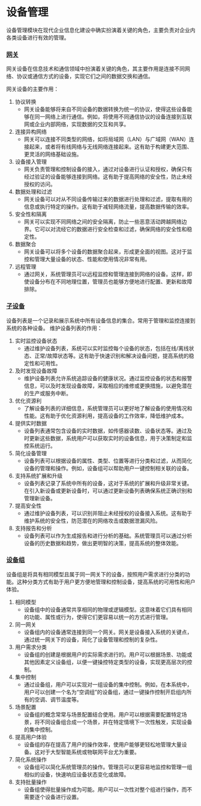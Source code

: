 # 设备管理

设备管理模块在现代企业信息化建设中确实扮演着关键的角色，主要负责对企业内各类设备进行有效的管理。
### [网关](../smart/device/gateway.md)
网关设备在信息技术和通信领域中扮演着关键的角色，其主要作用是连接不同网络、协议或通信方式的设备，实现它们之间的数据交换和通信。

网关设备的主要作用：
1. 协议转换
   - 网关设备能够将来自不同设备的数据转换为统一的协议，使得这些设备能够在同一网络上进行通信。例如，将使用不同通信协议的设备连接到互联网或企业内部网络，实现数据的交互和共享。
2. 连接异构网络
   - 网关可以连接不同类型的网络，如将局域网（LAN）与广域网（WAN）连接起来，或者将有线网络与无线网络连接起来。这有助于构建更大范围、更灵活的网络基础设施。
3. 设备接入管理 
   -  网关负责管理和控制设备的接入，通过对设备进行认证和授权，确保只有经过验证的设备能够连接到网络。这有助于提高网络的安全性，防止未经授权的访问。
4. 数据处理和过滤 
   - 网关设备可以对从不同设备传输过来的数据进行处理和过滤，提取有用的信息或执行特定的操作。这有助于减轻网络流量，提高数据传输的效率。
5. 安全性和隔离
   - 网关可以实现不同网络之间的安全隔离，防止一些恶意活动跨越网络边界。它可以对流经它的数据进行安全检查和过滤，确保网络的安全性和稳定性。
6. 数据聚合 
   - 网关设备可以将多个设备的数据聚合起来，形成更全面的视图。这对于监控和管理大量设备的状态、性能和使用情况非常有用。
7. 远程管理
   - 通过网关，系统管理员可以远程监控和管理连接到网络的设备。这样，即使设备分布在不同地理位置，管理员也能够方便地进行配置、更新和故障排除。

### [子设备](../smart/device/device.md)
设备列表是一个记录和展示系统中所有设备信息的集合。常用于管理和监控连接到系统的各种设备。
维护设备列表的作用：

1. 实时监控设备状态 
   - 通过维护设备列表，系统可以实时监控每个设备的状态，包括在线/离线状态、正常/故障状态等。这有助于快速识别和解决设备问题，提高系统的稳定性和可用性。
2. 及时发现设备故障
   - 维护设备列表允许系统追踪设备的健康状况。通过监控设备的状态和报警信息，可以及时发现设备故障，采取相应的维修或更换措施，以避免潜在的生产或服务中断。
3. 优化资源利
   - 了解设备列表的详细信息，系统管理员可以更好地了解设备的使用情况和性能。这有助于优化资源利用，提高设备的工作效率，降低维护成本。
4. 提供实时数据
   - 设备列表通常包含设备的实时数据，如传感器读数、设备状态等。通过及时更新这些数据，系统用户可以获取实时的设备信息，用于决策制定和监控系统运行。
5. 简化设备管理
   - 设备列表可以根据设备的属性、类型、位置等进行分类和过滤，从而简化设备的管理和操作。例如，设备组可以帮助用户一键控制相关联的设备。
6. 支持系统扩展和升级
   - 设备列表记录了系统中所有的设备，这对于系统的扩展和升级非常关键。在引入新设备或更新设备时，可以通过更新设备列表确保系统正确识别和管理新设备。
7. 提高安全性
   - 通过维护设备列表，可以识别并阻止未经授权的设备接入系统。这有助于维护系统的安全性，防范潜在的网络攻击或数据泄漏风险。
8. 支持报告和分析
   - 设备列表可以作为生成报告和进行分析的基础。系统管理员可以通过分析设备的历史数据和趋势，做出更明智的决策，提高系统的整体效能。
### [设备组](../smart/device/deviceGroup.md)
设备组是将具有相同模型且属于同一网关下的设备，按照用户需求进行分类的功能。这种分类方式有助于用户更方便地管理和控制设备，提高系统的可用性和用户体验。
1. 相同模型
   - 设备组中的设备通常共享相同的物理或逻辑模型。这意味着它们具有相同的功能、属性或行为，使得它们更容易以统一的方式进行管理。
2. 同一网关
   - 设备组内的设备通常连接到同一个网关。网关是设备接入系统的关键点，通过统一网关下的设备，简化了设备管理和控制的复杂性。
3. 用户需求分类
   - 设备组的创建是根据用户的实际需求进行的。用户可以根据场景、功能或其他因素定义设备组，以便一键操控特定类型的设备，实现更高层次的控制。
4. 集中控制
    - 通过设备组，用户可以实现对一组设备的集中控制。例如，在本系统中，用户可以创建一个名为“空调组”的设备组，通过一键操作控制开启组内所有的空调、调节温度等。
5. 场景配置 
   - 设备组的概念常常与场景配置结合使用。用户可以根据需要配置特定场景，将不同设备组合成一个场景，并在特定情境下一次性触发，实现设备的集中控制。
6. 提高用户体验
   - 设备组的存在提高了用户的操作效率，使用户能够更轻松地管理大量设备。这对于大型智能系统或物联网平台尤为重要。
7. 简化系统操作
   - 设备组可以简化系统管理员的操作。管理员可以更容易地监控和管理一组相似的设备，快速响应设备状态变化或故障。
8. 支持批量操作
   - 设备组使得批量操作成为可能。用户可以一次性对整个组进行操作，而不需要逐个设备进行设置。

